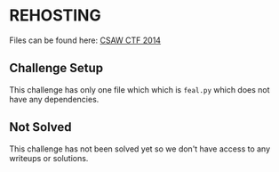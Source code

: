 # REHOSTING

Files can be found here: [CSAW CTF 2014](https://github.com/pwncollege/ctf-archive/blob/main/csawctf2014/feal/feal.py)

## Challenge Setup
This challenge has only one file which which is `feal.py` which does not have any dependencies.

## Not Solved
This challenge has not been solved yet so we don't have access to any writeups or solutions.